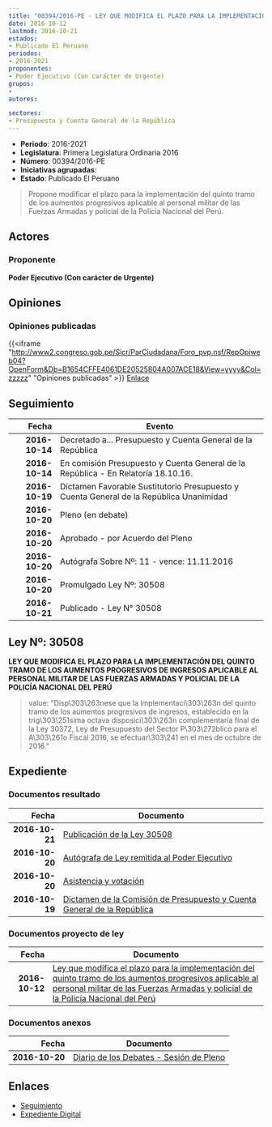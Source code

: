 ```yaml
---
title: "00394/2016-PE - LEY QUE MODIFICA EL PLAZO PARA LA IMPLEMENTACIÓN DEL QUINTO TRAMO DE LOS AUMENTOS PROGRESIVOS APLICABLE AL PERSONAL MILITAR DE LAS FUERZAS ARMADAS Y POLICIAL DE LA POLICÍA NACIONAL DEL PERÚ"
date: 2016-10-12
lastmod: 2016-10-21
estados:
- Publicado El Peruano
periodos:
- 2016-2021
proponentes:
- Poder Ejecutivo (Con carácter de Urgente)
grupos:
- 
autores:

sectores:
- Presupuesto y Cuenta General de la República
---
```

- **Periodo**: 2016-2021
- **Legislatura**: Primera Legislatura Ordinaria 2016
- **Número**: 00394/2016-PE
- **Iniciativas agrupadas**: 
- **Estado**: Publicado El Peruano

> Propone modificar el plazo para la implementación del quinto tramo de los aumentos progresivos aplicable al personal militar de las Fuerzas Armadas y policial de la Policía Nacional del Perú.


## Actores

### Proponente

**Poder Ejecutivo (Con carácter de Urgente)**

## Opiniones

### Opiniones publicadas

{{<iframe "http://www2.congreso.gob.pe/Sicr/ParCiudadana/Foro_pvp.nsf/RepOpiweb04?OpenForm&Db=B1654CFFE4061DE20525804A007ACE18&View=yyyy&Col=zzzzz" "Opiniones publicadas" >}}
[Enlace](http://www2.congreso.gob.pe/Sicr/ParCiudadana/Foro_pvp.nsf/RepOpiweb04?OpenForm&Db=B1654CFFE4061DE20525804A007ACE18&View=yyyy&Col=zzzzz)


## Seguimiento

| Fecha | Evento |
|------:|--------|
| **2016-10-14** | Decretado a... Presupuesto y Cuenta General de la República |
| **2016-10-14** | En comisión Presupuesto y Cuenta General de la República - En Relatoría 18.10.16. |
| **2016-10-19** | Dictamen Favorable Sustitutorio Presupuesto y Cuenta General de la República Unanimidad |
| **2016-10-20** | Pleno (en debate) |
| **2016-10-20** | Aprobado - por Acuerdo del Pleno |
| **2016-10-20** | Autógrafa Sobre Nº: 11 - vence: 11.11.2016 |
| **2016-10-20** | Promulgado Ley Nº: 30508 |
| **2016-10-21** | Publicado - Ley N° 30508 |

## Ley Nº: 30508

**LEY QUE MODIFICA EL PLAZO PARA LA IMPLEMENTACIÓN DEL QUINTO TRAMO DE LOS AUMENTOS PROGRESIVOS DE INGRESOS APLICABLE AL PERSONAL MILITAR DE LAS FUERZAS ARMADAS Y POLICIAL DE LA POLICÍA NACIONAL DEL PERÚ**

> value: "Disp\303\263nese que la implementaci\303\263n del quinto tramo de los aumentos progresivos de ingresos, establecido en la trig\303\251sima octava disposici\303\263n complementaria final de la Ley 30372, Ley de Presupuesto del Sector P\303\272blico para el A\303\261o Fiscal 2016, se efectuar\303\241 en el mes de octubre de 2016."


## Expediente

### Documentos resultado

| Fecha | Documento |
|------:|-----------|
| **2016-10-21** | [Publicación de la Ley 30508](http://www.leyes.congreso.gob.pe/Documentos/2016_2021/ADLP/Normas_Legales/30508-LEY.pdf) |
| **2016-10-20** | [Autógrafa de Ley remitida al Poder Ejecutivo](http://www.leyes.congreso.gob.pe/Documentos/2016_2021/ADLP/Texto_Aprobado/AU0039420161020.pdf) |
| **2016-10-20** | [Asistencia y votación](http://www.leyes.congreso.gob.pe/Documentos/2016_2021/Asistencia_y_Votacion/Proyectos_de_Ley/AV0039420161020.pdf) |
| **2016-10-19** | [Dictamen de la Comisión de Presupuesto y Cuenta General de la República](http://www.leyes.congreso.gob.pe/Documentos/2016_2021/Dictamenes/Proyectos_de_Ley/00394DC17MAY20161019.pdf) |

### Documentos proyecto de ley

| Fecha | Documento |
|------:|-----------|
| **2016-10-12** | [Ley que modifica el plazo para la implementación del quinto tramo de los aumentos progresivos aplicable al personal militar de las Fuerzas Armadas y policial de la Policía Nacional del Perú](http://www.leyes.congreso.gob.pe/Documentos/2016_2021/Proyectos_de_Ley_y_de_Resoluciones_Legislativas/PL0039420161012.pdf) |

### Documentos anexos

| Fecha | Documento |
|------:|-----------|
| **2016-10-20** | [Diario de los Debates - Sesión de Pleno](http://www.leyes.congreso.gob.pe/Documentos/2016_2021/ADLP/Diario_Debates/30508_DD.pdf) |

## Enlaces

- [Seguimiento](http://www2.congreso.gob.pe/Sicr/TraDocEstProc/CLProLey2016.nsf/f7fff46988ca05b1052578e100829cc7/599034d3f28a5ffb0525804a007fe781?OpenDocument)
- [Expediente Digital](http://www2.congreso.gob.pe/Sicr/TraDocEstProc/Expvirt_2011.nsf/visbusqptramdoc1621/00394?opendocument)


